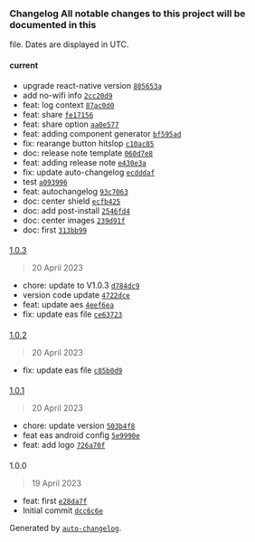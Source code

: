 ### Changelog All notable changes to this project will be documented in this
file. Dates are displayed in UTC.


#### current



- upgrade react-native version
[`885653a`](https://github.com/chiliwax/wifi-signal-strengh/commit/885653a34f9934204bc6fbf7efef118d2d33960b)
- add no-wifi info
[`2cc20d9`](https://github.com/chiliwax/wifi-signal-strengh/commit/2cc20d96a6c03acda9259d77d181e855b535c427)
- feat: log context
[`87ac0d0`](https://github.com/chiliwax/wifi-signal-strengh/commit/87ac0d0c438cd62c75d1c77afbd77b9a1c663f31)
- feat: share
[`fe17156`](https://github.com/chiliwax/wifi-signal-strengh/commit/fe17156ee12fd2a9de62588f0cc0c1e8f5932e65)
- feat: share option
[`aa0e577`](https://github.com/chiliwax/wifi-signal-strengh/commit/aa0e5777258cb735e7c4da76393d4775e966ec5f)
- feat: adding component generator
[`bf595ad`](https://github.com/chiliwax/wifi-signal-strengh/commit/bf595ad8aed0e5d4ebc486d2154a8694f8ec0da0)
- fix: rearange button hitslop
[`c10ac85`](https://github.com/chiliwax/wifi-signal-strengh/commit/c10ac85ad4e171e870a374f5ffc5a861949fb876)
- doc: release note template
[`060d7e8`](https://github.com/chiliwax/wifi-signal-strengh/commit/060d7e8c45e6ae5e9b72b2f42c928c11145d9a69)
- feat: adding release note
[`e430e3a`](https://github.com/chiliwax/wifi-signal-strengh/commit/e430e3abe75f8a2efc227b246bfa1a333c7f964f)
- fix: update auto-changelog
[`ecdddaf`](https://github.com/chiliwax/wifi-signal-strengh/commit/ecdddaffcadb42e29bbd747506c151bdf83fb780)
- test
[`a093996`](https://github.com/chiliwax/wifi-signal-strengh/commit/a09399650cb1e7531e99f170a64a78af9b6529d1)
- feat: autochangelog
[`93c7063`](https://github.com/chiliwax/wifi-signal-strengh/commit/93c706344b6c6e985b1fc5ca07a9d52d8d125483)
- doc: center shield
[`ecfb425`](https://github.com/chiliwax/wifi-signal-strengh/commit/ecfb4259001b8351a7921e91007b3fcf5e800f7a)
- doc: add post-install
[`2546fd4`](https://github.com/chiliwax/wifi-signal-strengh/commit/2546fd4c933a9fedf574749387c5012c443ef4f5)
- doc: center images
[`239d91f`](https://github.com/chiliwax/wifi-signal-strengh/commit/239d91f8a1dbe93059e1baccf9214bd80d25900d)
- doc: first
[`313bb99`](https://github.com/chiliwax/wifi-signal-strengh/commit/313bb99ab53573375e89f7e5b217501af61c48e4)


####
[1.0.3](https://github.com/chiliwax/wifi-signal-strengh/compare/1.0.2...1.0.3)

> 20 April 2023


- chore: update to V1.0.3
[`d784dc9`](https://github.com/chiliwax/wifi-signal-strengh/commit/d784dc9413edabd9a75a94045ca387892a234bd1)
- version code update
[`4722dce`](https://github.com/chiliwax/wifi-signal-strengh/commit/4722dcef8dcceaf6d2e8391878aa78e86ac13e04)
- feat: update aes
[`4eef6ea`](https://github.com/chiliwax/wifi-signal-strengh/commit/4eef6eafab0baed1c7f63f0daa15393d14db8a09)
- fix: update eas file
[`ce63723`](https://github.com/chiliwax/wifi-signal-strengh/commit/ce637235499d5e5fbdbbc3c922378da24a8cfc31)


####
[1.0.2](https://github.com/chiliwax/wifi-signal-strengh/compare/1.0.1...1.0.2)

> 20 April 2023


- fix: update eas file
[`c85b0d9`](https://github.com/chiliwax/wifi-signal-strengh/commit/c85b0d947c9b71d9549f092bfeb3bbe8f65584f1)


####
[1.0.1](https://github.com/chiliwax/wifi-signal-strengh/compare/1.0.0...1.0.1)

> 20 April 2023


- chore: update version
[`503b4f8`](https://github.com/chiliwax/wifi-signal-strengh/commit/503b4f848fa241b5207ce531ba8b35285f2a2cb5)
- feat eas android config
[`5e9990e`](https://github.com/chiliwax/wifi-signal-strengh/commit/5e9990e012b06ae4eb86bb6fba290184d4f1c2db)
- feat: add logo
[`726a70f`](https://github.com/chiliwax/wifi-signal-strengh/commit/726a70f4c2b71908be56d935f6b5571cec9a4627)


####
1.0.0

> 19 April 2023


- feat: first
[`e28da7f`](https://github.com/chiliwax/wifi-signal-strengh/commit/e28da7fcf146ec24537bfef94948c828e0db859c)
- Initial commit
[`dcc6c6e`](https://github.com/chiliwax/wifi-signal-strengh/commit/dcc6c6e3e66e1db727c397fc42908b7f8a7cac18)




Generated by [`auto-changelog`](https://github.com/CookPete/auto-changelog).
